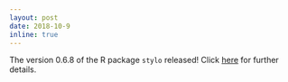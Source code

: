 ```yaml
---
layout: post
date: 2018-10-9
inline: true
---
```


The version 0.6.8 of the R package `stylo` released! Click [here](https://github.com/computationalstylistics/stylo) for further details.
